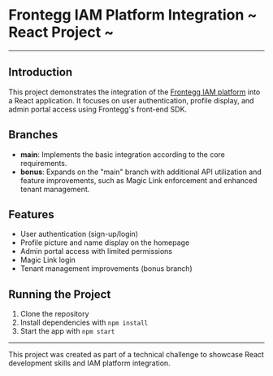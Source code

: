 # Frontegg IAM Platform Integration ~ React Project ~

---

## Introduction

This project demonstrates the integration of the [Frontegg IAM platform](https://frontegg.com/) into a React application. It focuses on user authentication, profile display, and admin portal access using Frontegg's front-end SDK.

## Branches

- **main**: Implements the basic integration according to the core requirements.
- **bonus**: Expands on the "main" branch with additional API utilization and feature improvements, such as Magic Link enforcement and enhanced tenant management.

## Features

- User authentication (sign-up/login)
- Profile picture and name display on the homepage
- Admin portal access with limited permissions
- Magic Link login
- Tenant management improvements (bonus branch)

## Running the Project

1. Clone the repository
2. Install dependencies with `npm install`
3. Start the app with `npm start`

---

This project was created as part of a technical challenge to showcase React development skills and IAM platform integration.
